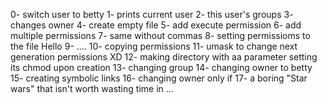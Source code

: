 0- switch user to betty
1- prints current user
2- this user's groups
3- changes owner
4- create empty file
5- add execute permission
6- add multiple permissions
7- same without commas
8- setting permissioms to the file Hello
9- ....
10- copying permissions
11- umask to change next generation permissions XD
12- making directory with aa parameter setting its chmod upon creation
13- changing group
14- changing owner to betty
15- creating symbolic links
16- changing owner only if
17- a boring "Star wars" that isn't worth wasting time in ...
